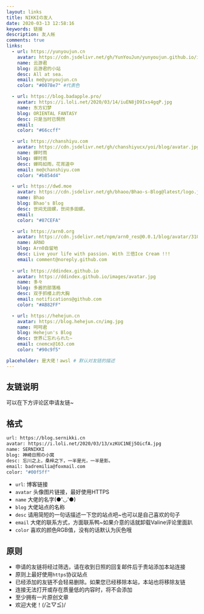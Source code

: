 ```yaml
---
layout: links
title: NIKKIの友人
date: 2020-03-13 12:58:16
keywords: 链接
description: 友人帐
comments: true
links:
  - url: https://yunyoujun.cn
    avatar: https://cdn.jsdelivr.net/gh/YunYouJun/yunyoujun.github.io/images/avatar.jpg
    name: 云游君
    blog: 云游君的小站
    desc: All at sea.
    email: me@yunyoujun.cn
    color: "#0078e7" #代表色

  - url: https://blog.badapple.pro/
    avatar: https://i.loli.net/2020/03/14/iuEN8jD9Ixs4gqP.jpg
    name: 东方幻梦
    blog: ORIENTAL FANTASY
    desc: 只是当时已惘然
    email: 
    color: "#66ccff"

  - url: https://chanshiyu.com
    avatar: https://cdn.jsdelivr.net/gh/chanshiyucx/yoi/blog/avatar.jpg
    name: 蝉时雨
    blog: 蝉时雨
    desc: 蝉鸣如雨，花宵道中
    email: me@chanshiyu.com
    color: "#b854d4"

  - url: https://dwd.moe
    avatar: https://cdn.jsdelivr.net/gh/bhaoo/Bhao-s-Blog@latest/logo.jpg
    name: Bhao
    blog: Bhao's Blog
    desc: 世间无田螺，世间多田螺。
    email: 
    color: "#87CEFA"

  - url: https://arn0.org
    avatar: https://cdn.jsdelivr.net/npm/arn0_res@0.0.1/blog/avatar/310x310.jpeg
    name: ARNO
    blog: Arn0自留地
    desc: Live your life with passion. With 三倍Ice Cream !!!
    email: comment@noreply.github.com
  
  - url: https://ddindex.github.io
    avatar: https://ddindex.github.io/images/avatar.jpg
    name: 多々
    blog: 多酱的部落格
    desc: 双手抓楼上的大胸
    email: notifications@github.com
    color: "#AB82FF"

  - url: https://hehejun.cn
    avatar: https://blog.hehejun.cn/img.jpg
    name: 呵呵君
    blog: Hehejun's Blog
    desc: 世界に忘れられた~
    email: cnemcx@163.com
    color: "#90c9f5"

placeholder: 是大佬！awsl # 默认对友链的描述
---
```


## 友链说明

可以在下方评论区申请友链~

## 格式

```bash
url: https://blog.sernikki.cn
avatar: https://i.loli.net/2020/03/13/xzKUC1NEj5OicfA.jpg
name: SERNIKKI
blog: 神崎日照の小窝
desc: 忘川之上，桑梓之下，一半是光，一半是影。
email: badremilia@foxmail.com
color: "#00f5ff"
```

* `url`: 博客链接
* `avatar` 头像图片链接，最好使用HTTPS
* `name` 大佬的名字(●'◡'●)
* `blog` 大佬站点的名称
* `desc` 请用简短的一句话描述一下您的站点吧~也可以是自己喜欢的句子
* `email` 大佬的联系方式，方面联系鸭~如果介意的话就卸载Valine评论里面趴
* `color` 喜欢的颜色RGB值，没有的话默认为灰色哦

## 原则

* 申请的友链将经过筛选，请在收到日照的回复邮件后于贵站添加本站连接
* 原则上最好使用`https`协议站点
* 已经添加的友链不会轻易删除。如果您已经移除本站，本站也将移除友链
* 连接无法打开或存在质量低的内容时，将不会添加
* 至少拥有一片原创文章
* 欢迎大佬！(/≧▽≦)/